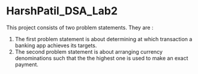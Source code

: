 # HarshPatil_DSA_Lab2
This project consists of two problem statements. They are :

1. The first problem statement is about determining at which transaction a banking app achieves its targets.
2. The second problem statement is about arranging currency denominations such that the the highest one is used to make an exact payment.
